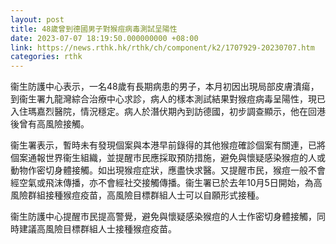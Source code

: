 ```yaml
---
layout: post
title: 48歲曾到德國男子對猴痘病毒測試呈陽性
date: 2023-07-07 18:19:50.000000000 +08:00
link: https://news.rthk.hk/rthk/ch/component/k2/1707929-20230707.htm
categories: rthk
---
```


衞生防護中心表示，一名48歲有長期病患的男子，本月初因出現局部皮膚潰瘍，到衞生署九龍灣綜合治療中心求診，病人的樣本測試結果對猴痘病毒呈陽性，現已入住瑪嘉烈醫院，情況穩定。病人於潛伏期內到訪德國，初步調查顯示，他在回港後曾有高風險接觸。

衞生署表示，暫時未有發現個案與本港早前錄得的其他猴痘確診個案有關連，已將個案通報世界衞生組織，並提醒市民應採取預防措施，避免與懷疑感染猴痘的人或動物作密切身體接觸。如出現猴痘症狀，應盡快求醫。又提醒市民，猴痘一般不會經空氣或飛沫傳播，亦不會經社交接觸傳播。衞生署已於去年10月5日開始，為高風險群組接種猴痘疫苗，高風險目標群組人士可以自願形式接種。

衞生防護中心提醒市民提高警覺，避免與懷疑感染猴痘的人士作密切身體接觸，同時建議高風險目標群組人士接種猴痘疫苗。
